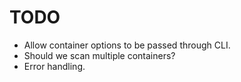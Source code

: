 # TODO

* Allow container options to be passed through CLI.
* Should we scan multiple containers?
* Error handling.
